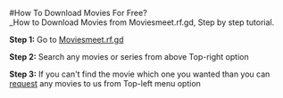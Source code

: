 #How To Download Movies For Free? <br>
_How to Download Movies from Moviesmeet.rf.gd, Step by step tutorial.

<p><b>Step 1:</b> Go to <a href="https://Moviesmeet.rf.gd">Moviesmeet.rf.gd</a></p>
<p><b>Step 2:</b> Search any movies or series from above Top-right option</p>
<p><b>Step 3:</b> If you can't find the movie which one you wanted than you can <a href="https://Moviesmeet.rf.gd/requests">request</a> any movies to us from Top-left menu option</p>
